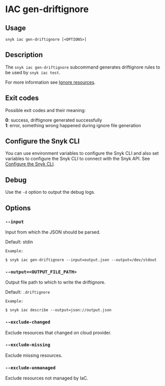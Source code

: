 # IAC gen-driftignore

## Usage

`snyk iac gen-driftignore [<OPTIONS>]`

## Description

The `snyk iac gen-driftignore` subcommand generates driftignore rules to be used by `snyk iac test`.

For more information see [Ignore resources](https://docs.snyk.io/products/snyk-infrastructure-as-code/detect-drift-and-manually-created-resources/ignore-resources).

## Exit codes

Possible exit codes and their meaning:

**0**: success, driftignore generated successfully\
**1**: error, something wrong happened during ignore file generation

## Configure the Snyk CLI

You can use environment variables to configure the Snyk CLI and also set variables to configure the Snyk CLI to connect with the Snyk API. See [Configure the Snyk CLI](https://docs.snyk.io/snyk-cli/configure-the-snyk-cli).

## Debug

Use the `-d` option to output the debug logs.

## Options

### `--input`

Input from which the JSON should be parsed.

Default: stdin

`Example:`

```
$ snyk iac gen-driftignore --input=output.json --output=/dev/stdout
```

### `--output=<OUTPUT_FILE_PATH>`

Output file path to which to write the driftignore.

Default: `.driftignore`

`Example:`

```
$ snyk iac describe --output=json://output.json
```

### `--exclude-changed`

Exclude resources that changed on cloud provider.

### `--exclude-missing`

Exclude missing resources.

### `--exclude-unmanaged`

Exclude resources not managed by IaC.
